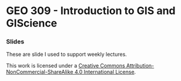 # GEO 309 - Introduction to GIS and GIScience

### Slides

These are slide I used to support weekly lectures.

This work is licensed under a [Creative Commons Attribution-NonCommercial-ShareAlike 4.0 International License](http://creativecommons.org/licenses/by-nc-sa/4.0/).
